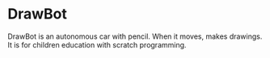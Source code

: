# DrawBot
DrawBot is an autonomous car with pencil. When it moves, makes drawings. It is for children education with scratch programming.
